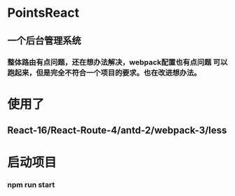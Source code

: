 # PointsReact

## 一个后台管理系统

### 整体路由有点问题，还在想办法解决，webpack配置也有点问题 可以跑起来，但是完全不符合一个项目的要求。也在改进想办法。

# 使用了

## React-16/React-Route-4/antd-2/webpack-3/less

# 启动项目

### npm run start  

